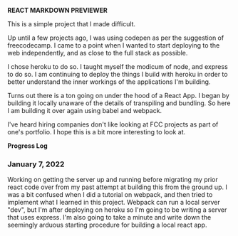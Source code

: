 **REACT MARKDOWN PREVIEWER**

This is a simple project that I made difficult.

Up until a few projects ago, I was using codepen as per the suggestion of freecodecamp. I came to a point when I wanted to start deploying to the web independently, and as close to the full stack as possible.

I chose heroku to do so. I taught myself the modicum of node, and express to do so. I am continuing to deploy the things I build with heroku in order to better understand the inner workings of the applications I'm building.

Turns out there is a ton going on under the hood of a React App. I began by building it locally unaware of the details of transpiling and bundling. So here I am building it over again using babel and webpack.

I've heard hiring companies don't like looking at FCC projects as part of one's portfolio. I hope this is a bit more interesting to look at.

**Progress Log**

### January 7, 2022
  Working on getting the server up and running before migrating my prior react code over from my past attempt at building this from the ground up. I was a bit confused when I did a tutorial on webpack, and then tried to implement what I learned in this project. Webpack can run a local server "dev", but I'm after deploying on heroku so I'm going to be writing a server that uses express. I'm also going to take a minute and write down the seemingly arduous starting procedure for building a local react app.




